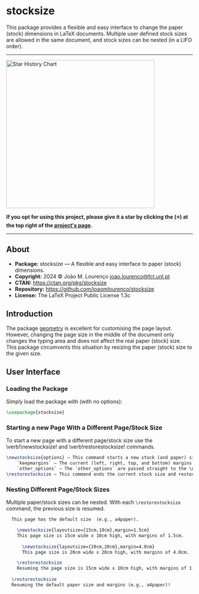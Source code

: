 # stocksize

This package provides a flexible and easy interface to change the paper (stock) dimensions in LaTeX documents.
Multiple user defined stock sizes are allowed in the same document, and stock sizes can be nested (in a LIFO order).

--------

<picture>
  <source
    media="(prefers-color-scheme: dark)"
    srcset="
      https://api.star-history.com/svg?repos=joaomlourenco/stocksize&type=Date&theme=dark
    "
  />
  <source
    media="(prefers-color-scheme: light)"
    srcset="
      https://api.star-history.com/svg?repos=joaomlourenco/stocksize&type=Date
    "
  />
  <img
    width="400"
    alt="Star History Chart"
    src="https://api.star-history.com/svg?repos=joaomlourenco/stocksize&type=Date"
  />
</picture>

**If you opt for using this project, please give it a star by clicking the (⭐️) at the top right of the [project's page](https://github.com/joaomlourenco/biblatex-cse).**

--------

## About

* **Package:** stocksize — A flexible and easy interface to paper (stock) dimensions.
* **Copyright:** 2024 © João M. Lourenço <joao.lourenco@fct.unl.pt>
* **CTAN:** https://ctan.org/pkg/stocksize
* **Repository:** https://github.com/joaomlourenco/stocksize
* **License:** The LaTeX Project Public License 1.3c

## Introduction

The package [geometry](https://github.com/LaTeX-Package-Repositories/geometry) is excellent for customising the page layout.  However, changing the page size in the middle of the document only changes the typing area and does not affect the real paper (stock) size.  This package circumvents this situation by resizing the paper (stock) size to the given size.


## User Interface

### Loading the Package

Simply load the package with (with no options):
```latex
\usepackage{stocksize}
```

### Starting a new Page With a Different Page/Stock Size

To start a new page with a different page/stock size use the \verb!\newstocksize! and \verb!restorestocksize! commands.
```latex
\newstocksize{options} — This command starts a new stock (and paper) size.  The `options` may include:
    `keepmargins` — The current (left, right, top, and bottom) margins will be prreseved in the new page layout;
    `other_options` — The `other_options` are passed straight to the \newgeometry command form the`geometry` package.
\restorestocksize — This command ends the current stock size and restores the previous one (in a LIFO fashion).
```

### Nesting Different Page/Stock Sizes
  
  Multiple paper/stock sizes can be nested.  With each `\restorestocksize` command, the previous size is resumed.
  
```latex
  This page has the default size  (e.g., a4paper).

    \newstocksize{layoutsize={15cm,10cm},margin=1.5cm}
    This page size is 15cm wide x 10cm high, with margins of 1.5cm.
    
      \newstocksize{layoutsize={20cm,20cm},margin=4.0cm}
      This page size is 20cm wide x 20cm high, with margins of 4.0cm.

    \restorestocksize
    Resuming the page size is 15cm wide x 10cm high, with margins of 1.5cm.
    
  \restorestocksize
  Resuming the default paper size and margins (e.g., a4paper)!
```
